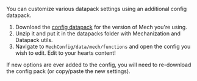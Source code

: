 You can customize various datapack settings using an additional config datapack.

1. Download the [config datapack](https://github.com/ImCoolYeah105/Mechanization/releases) for the version of Mech you're using.
2. Unzip it and put it in the datapacks folder with Mechanization and Datapack utils.
3. Navigate to `MechConfig/data/mech/functions` and open the config you wish to edit. Edit to your hearts content!

If new options are ever added to the config, you will need to re-download the config pack (or copy/paste the new settings).